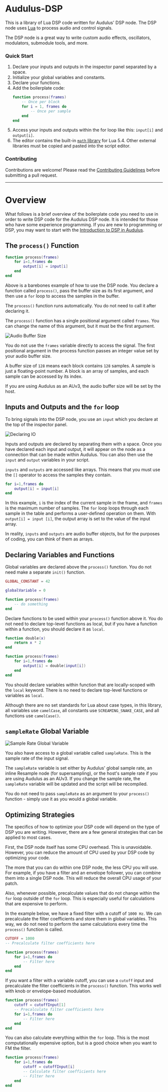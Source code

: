 # Audulus-DSP

This is a library of Lua DSP code written for Audulus' DSP node. The DSP node uses [Lua](https://www.lua.org/) to process audio and control signals. 

The DSP node is a great way to write custom audio effects, oscillators, modulators, submodule tools, and more.

### Quick Start

1. Declare your inputs and outputs in the inspector panel separated by a space.
1. Initialize your global variables and constants.
1. Declare your functions.
1. Add the boilerplate code:
    ``` lua
    function process(frames)
        -- Once per block
        for i = 1, frames do
            -- Once per sample
        end
    end
    ```
1. Access your inputs and outputs within the for loop like this: `input[i]` and `output[i]`.
1. The editor contains the built-in [`math` library](https://www.lua.org/manual/5.4/manual.html#6.7) for Lua 5.4. Other external libraries must be copied and pasted into the script editor.

### Contributing

Contributions are welcome! Please read the [Contributing Guidelines](/docs/CONTRIBUTING.md) before submitting a pull request.

---
# Overview

What follows is a brief overview of the boilerplate code you need to use in order to write DSP code for the Audulus DSP node. It is intended for those who have some experience programming. If you are new to programming or DSP, you may want to start with the [Introduction to DSP in Audulus](/docs/intro_to_dsp/intro_to_dsp.md).

## The `process()` Function

``` lua
function process(frames)
    for i=1,frames do
        output[i] = input[i]
    end
end
```

Above is a barebones example of how to use the DSP node. You declare a function called `process()`, pass the buffer size as its first argument, and then use a `for` loop to access the samples in the buffer.

The `process()` function runs automatically. You do not need to call it after declaring it.

The `process()` function has a single positional argument called `frames`. You can change the name of this argument, but it must be the first argument.

![Audio Buffer Size](/docs/img/audio-buffer-size.png)

You do not use the `frames` variable directly to access the signal. The first positional argument in the process function passes an integer value set by your audio buffer size. 

A buffer size of `128` means each block contains `128` samples. A sample is just a floating-point number. A block is an array of samples, and each sample can be accessed by its index. 

If you are using Audulus as an AUv3, the audio buffer size will be set by the host.

## Inputs and Outputs and the `for` loop

To bring signals into the DSP node, you use an `input` which you declare at the top of the inspector panel.

![Declaring IO](/docs/img/declaring-io.png)

Inputs and outputs are declared by separating them with a space. Once you have declared each input and output, it will appear on the node as a connection that can be made within Audulus. You can also then use the `input` and `output` variables in your script.

`inputs` and `outputs` are accessed like arrays. This means that you must use the `[]` operator to access the samples they contain.

``` lua
for i=1,frames do
    output[i] = input[i]
end
```

In this example, `i` is the index of the current sample in the frame, and `frames` is the maximum number of samples. The `for` loop loops through each sample in the table and performs a user-defined operation on them. With `output[i] = input [i]`, the output array is set to the value of the input array.

In reality, `inputs` and `outputs` are audio buffer objects, but for the purposes of coding, you can think of them as arrays.

## Declaring Variables and Functions

Global variables are declared above the `process()` function. You do not need make a separate `init()` function.

``` lua
GLOBAL_CONSTANT = 42

globalVariable = 0

function process(frames)
    -- do something
end
```

Declare functions to be used within your `process()` function above it. You do not need to declare top-level functions as local, but if you have a function within a function, you should declare it as `local`.

``` lua
function double(x)
    return x * 2
end

function process(frames)
    for i=1,frames do
        output[i] = double(input[i])
    end
end
```

You should declare variables within function that are locally-scoped with the `local` keyword. There is no need to declare top-level functions or variables as `local`.

Although there are no set standards for Lua about case types, in this library, all variables use `camelCase`, all constants use `SCREAMING_SNAKE_CASE`, and all functions use `camelCase()`.

## `sampleRate` Global Variable
![Sample Rate Global Variable](/docs/img/sample-rate-global.png)

You also have access to a global variable called `sampleRate`. This is the sample rate of the input signal. 

The `sampleRate` variable is set either by Audulus' global sample rate, an inline Resample node (for supersampling), or the host's sample rate if you are using Audulus as an AUv3. If you change the sample rate, the `sampleRate` variable will be updated and the script will be recompiled.

You do not need to pass `sampleRate` as an argument to your `process()` function - simply use it as you would a global variable.

## Optimizing Strategies

The specifics of how to optimize your DSP code will depend on the type of DSP you are writing. However, there are a few general strategies that can be applied to most cases.

First, the DSP node itself has some CPU overhead. This is unavoidable. However, you can reduce the amount of CPU used by your DSP code by optimizing your code.

The more that you can do within one DSP node, the less CPU you will use. For example, if you have a filter and an envelope follower, you can combine them into a single DSP node. This will reduce the overall CPU usage of your patch.

Also, whenever possible, precalculate values that do not change within the `for` loop outside of the `for` loop. This is especially useful for calculations that are expensive to perform.

In the example below, we have a fixed filter with a cutoff of `1000 Hz`. We can precalculate the filter coefficients and store them in global variables. This way, we do not need to perform the same calculations every time the `process()` function is called.

``` lua
CUTOFF = 1000
-- Precalculate filter coefficients here

function process(frames)
    for i=1,frames do
        -- Filter here
    end
end
```

If you want a filter with a variable cutoff, you can use a `cutoff` input and precalculate the filter coefficients in the `process()` function. This works well with knob or envelope-based modulation.

``` lua
function process(frames)
    cutoff = cutoffInput[1]
    -- Precalculate filter coefficients here
    for i=1,frames do
        -- Filter here
    end
end
```

You can also calculate everything within the `for` loop. This is the most computationally expensive option, but is a good choice when you want to FM the filter.

``` lua
function process(frames)
    for i=1,frames do
        cutoff = cutoffInput[i]
        -- Calculate filter coefficients here
        -- Filter here
    end
end
```
